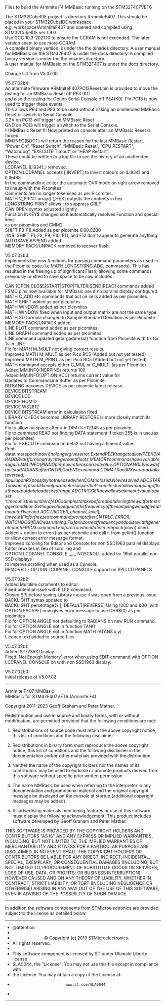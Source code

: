 Files to build the Armmite F4 MMBasic running on the STM32F407VET6



The STM32CubeIDE project is directory ArmmiteF407. This should be placed in your STM32CubeIDE workspace.   
e.g. workspace/ArmmiteF407 and opened and compiled using STM32CubeIDE ver 1.9.0   
Use GCC 10.3-2021.10 to ensure the CCRAM is not exceeded. The later version seem to use more CCRAM  
A compiled binary version is under the the binaries directory.
A user manual for MMBasic on the STM32F407 is under the docs directory.
A compiled binary version is under the the binaries directory.  
A user manual for MMBasic on the STM32F407 is under the docs directory.  


Change list from V5.07.00  

V5.07.02b4:  
An alternate firmware ARMmiteF407PC13Reset.bin is provided to move the testing for an MMBasic Reset off PE3 (K1)     
and also the testing for Option Serial Console off PE4(K0). Pin PC13 is now used to trigger these events.   
This allows PE4 and PE3 to be used without risking an unintended MMBasic Reset or switch to Serial Console.   
3.3V on PC13 will trigger an MMBasic Reset  
GND on PC13 will trigger a switch to the Serial Console.  
!!! MMBasic Reset !!! Now printed on console after an MMBasic Reset is forced.  
MM.INFO(BOOT) will return the reason for the last MMBasic Restart.  
“Power On”, ”Reset Switch”, “MMBasic Reset”, ”CPU RESTART”, “Watchdog”, “EXECUTE Timout” or “HEAP Restart”.  
These could be written to a log file to see the history of an unattended device.    
LCDPANEL ILI9341_I removed.    
OPTION LCDPANEL accepts [,INVERT] to invert colours on ILI9341 and ILI9488   
In the commandline editor the automatic OVR mode on right arrow removed to lineup with the Picomites.  
Comments are no longer tokenised as per Picomites.  
MATH V_PRINT array() [,HEX]  outputs the contents in hex   
LONGSTRING PRINT allows ; to suppress CRLF  
CAN OPEN syntax adjusted slightly  
Function INKEY$ changed so it automatically resolves Function and special keys  
as per picomites and CMM2.  
SHIFT F3-F8 Added as per picomite 6.00.02B0  
//NB: SHIFT F1, F2, F9, F10, F11, and F12 don't appear to generate anything  
AUTOSAVE APPEND  added.  
MEMORY PACK/UNPACK removed to recover flash.   

V5.07.02b3:  
Implements the new functions for parsing command parameters as used in the Picomite code.(i.e.MATH,LONGSTRING,ADC, commands). This has resulted in the freeing up of significant Flash, allowing some commands previously omitted to save space to be now included.

CAN [OPEN|CLOSE|START|STOP|FILTER|SEND|READ] commands added  
FSMC pins now available for MMBasic use if no parallel display configured.  
MATH C_ADD etc commands that act on cells added as per picomites.  
MATH SHIFT added  as per picomites  
MATH WINDOW added as per picomites  
MATH WINDOW fixed when input and output matrix are not the same type  
MATH SD formula changed to Sample Standard Deviation as per Picomite  
MEMORY PACK/UNPACK added.  
LINE PLOT command added as per picomites  
LINE GRAPH command added as per picomites  
LINE command updated getargaddress() function from Picomite with fix for % in LINE  
Fix for MATH M_MULT not  giving correct results.  
Improved MATH M_MULT as per Pico RC5 (Added but not yet tested)  
Improved MATH M_PRINT as per Pico RC5 (Added but not yet tested)  
MATH command accepts either C_MUL or C_MULT. (as per Picomite)  
Added MM.INFO(NBRPINS)  returns 100  
Added MM.INFO(OPTION VCC) returns current value for   
Updates to CommandLine Buffer as per Picomite.    
BITBANG becomes DEVICE as per picomite latest release.    
DEVICE BITSTREAM  
DEVICE LCD  
DEVICE HUMID   
DEVICE WS2812  
DEVICE BITSTREAM error in calculation fixed   
LIBRARY CHECK becomes LIBRARY RESTORE is more closely match its function   
Fix to allow no space after = in DIM i%=12345 as per picomite.   
Fix to command READ not finding DATA statement if token 255 is in use.(as per picomites)  
Fix for EXECUTE command in beta2 not having a timeout value.  
Print datetime$(epoch(now)) no longer gives error.  
Extend PEEK range to allow PEEK(VARADDR var) for non array integers and floats.   
MEMORY command shows variables again.   
MM.INFO(PINNO pin ) now returns correct value.  
OPTION ANGLE now defaults to RADIANS after CNTRL C or END command.  
COM4 TX and RX were partially reversed, A pullup on RX possibly not released when   
COM4 closed . Now resolved.  
ADC START now accepts additional parameters as per the Picomites that allow mapping of the the output data to a desired range.   
ADC TRIGGER now allows a timeout value to be set. 'timeout' is the number of ADC samples to take before abandoning the wait for    
the trigger condition. Setting a value equal to the frequency of the sampling would give a timeout of 1 second.  
ADC TRIGGER,channel,level[,timeout]  
Fix for freeze at command prompt after CNTRL C, ERROR , WATCHDOG if DAC was running.  
Fix for incorrect frequency and pulse width generated on SERVO 3 command.  
Fix for error when datetime$(epoch(now)) used.  
Added ~ option to error() as per picomite and call it from getint() function  
to allow correct error message format.   
Improved scrolling for Editor and Console for non SSD1963 parallel displays:   
 Editor rewrites in lieu of scrolling and  
 OPTION LCDPANEL CONSOLE ,,,,,, NOSCROLL added for 16bit parallel non SSD displays  
 to improve scrolling when used as a Console.  
REMOVED - OPTION LCDPANEL CONSOLE support on SPI LCD PANELS  



V5.07.02b2:  
Added Multiline comments to editor.       
Fixed potential issue with FILES command.       
Closed SPI before saving Library incase it was open from a previous issue.   
BACKLIGHT syntax updated to   
BACKLIGHT percentage% [, DEFAULT|REVERSE] 
Using \\000 and \&00 (with OPTION ESCAPE) now gives error message to use CHR$(0) as per picomites  
Fix for OPTION ANGLE not defaulting to RADIANS on new RUN command.  
Fix for OPTION ANGLE not in function TAN()  
Fix for OPTION ANGLE not in function MATH (ATAN3 x,y)  
Licence text added to source files.  

V5.07.02b1:  
Added ST7735S Display  
Fixed 'Not Enough Memory' error when using EDIT command with OPTION LCDPANEL CONSOLE on with  non SSD1963 display.

V5.07.02b0:  
Initial release of V5.07.02






*****************************************************************************   
Armmite F407 MMBasic   
MMBasic  for STM32F407VET6 (Armmite F4)

Copyright 2011-2023 Geoff Graham and  Peter Mather.

Redistribution and use in source and binary forms, with or without
modification, are permitted provided that the following conditions are met:

1. Redistributions of source code must retain the above copyright notice,
   this list of conditions and the following disclaimer.

2. Redistributions in binary form must reproduce the above copyright notice,
   this list of conditions and the following disclaimer in the documentation
   and/or other materials provided with the distribution.

3. Neither the name of the copyright holders nor the names of its contributors
   may be used to endorse or promote products derived from this software
   without specific prior written permission.

4. The name MMBasic be used when referring to the interpreter in any
   documentation and promotional material and the original copyright message
  be displayed  on the console at startup (additional copyright messages may
   be added).

5. All advertising materials mentioning features or use of this software must
   display the following acknowledgement: This product includes software
   developed by Geoff Graham and Peter Mather.

THIS SOFTWARE IS PROVIDED BY THE COPYRIGHT HOLDERS AND CONTRIBUTORS "AS IS" AND
ANY EXPRESS OR IMPLIED WARRANTIES, INCLUDING, BUT NOT LIMITED TO, THE IMPLIED
WARRANTIES OF MERCHANTABILITY AND FITNESS FOR A PARTICULAR PURPOSE ARE
DISCLAIMED. IN NO EVENT SHALL THE COPYRIGHT HOLDERS OR CONTRIBUTORS BE LIABLE
FOR ANY DIRECT, INDIRECT, INCIDENTAL, SPECIAL, EXEMPLARY, OR CONSEQUENTIAL
DAMAGES (INCLUDING, BUT NOT LIMITED TO, PROCUREMENT OF SUBSTITUTE GOODS OR
SERVICES; LOSS OF USE, DATA, OR PROFITS; OR BUSINESS INTERRUPTION) HOWEVER
CAUSED AND ON ANY THEORY OF LIABILITY, WHETHER IN CONTRACT, STRICT LIABILITY,
OR TORT (INCLUDING NEGLIGENCE OR OTHERWISE) ARISING IN ANY WAY OUT OF THE USE
OF THIS SOFTWARE, EVEN IF ADVISED OF THE POSSIBILITY OF SUCH DAMAGE.

*******************************************************************************  

 In addition the software components from STMicroelectronics are provided   
 subject to the license as detailed below:   
   
  ******************************************************************************   
  * @attention   
  *
  * <center>&copy; Copyright (c) 2019 STMicroelectronics.   
  * All rights reserved.</center></h2>
  *
  * This software component is licensed by ST under Ultimate Liberty license   
  * SLA0044, the "License"; You may not use this file except in compliance with   
  * the License. You may obtain a copy of the License at:  
  *                             www.st.com/SLA0044  
  *
  ******************************************************************************  
 

